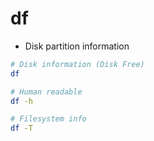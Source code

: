 # df

- Disk partition information

```bash
# Disk information (Disk Free)
df

# Human readable
df -h

# Filesystem info
df -T
```
